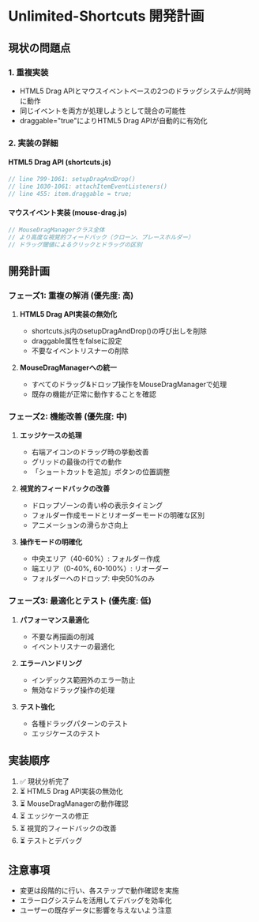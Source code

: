 # Unlimited-Shortcuts 開発計画

## 現状の問題点

### 1. 重複実装
- HTML5 Drag APIとマウスイベントベースの2つのドラッグシステムが同時に動作
- 同じイベントを両方が処理しようとして競合の可能性
- draggable="true"によりHTML5 Drag APIが自動的に有効化

### 2. 実装の詳細

#### HTML5 Drag API (shortcuts.js)
```javascript
// line 799-1061: setupDragAndDrop()
// line 1030-1061: attachItemEventListeners()
// line 455: item.draggable = true;
```

#### マウスイベント実装 (mouse-drag.js)
```javascript
// MouseDragManagerクラス全体
// より高度な視覚的フィードバック（クローン、プレースホルダー）
// ドラッグ閾値によるクリックとドラッグの区別
```

## 開発計画

### フェーズ1: 重複の解消 (優先度: 高)

1. **HTML5 Drag API実装の無効化**
   - shortcuts.js内のsetupDragAndDrop()の呼び出しを削除
   - draggable属性をfalseに設定
   - 不要なイベントリスナーの削除

2. **MouseDragManagerへの統一**
   - すべてのドラッグ&ドロップ操作をMouseDragManagerで処理
   - 既存の機能が正常に動作することを確認

### フェーズ2: 機能改善 (優先度: 中)

1. **エッジケースの処理**
   - 右端アイコンのドラッグ時の挙動改善
   - グリッドの最後の行での動作
   - 「ショートカットを追加」ボタンの位置調整

2. **視覚的フィードバックの改善**
   - ドロップゾーンの青い枠の表示タイミング
   - フォルダー作成モードとリオーダーモードの明確な区別
   - アニメーションの滑らかさ向上

3. **操作モードの明確化**
   - 中央エリア（40-60%）: フォルダー作成
   - 端エリア（0-40%, 60-100%）: リオーダー
   - フォルダーへのドロップ: 中央50%のみ

### フェーズ3: 最適化とテスト (優先度: 低)

1. **パフォーマンス最適化**
   - 不要な再描画の削減
   - イベントリスナーの最適化

2. **エラーハンドリング**
   - インデックス範囲外のエラー防止
   - 無効なドラッグ操作の処理

3. **テスト強化**
   - 各種ドラッグパターンのテスト
   - エッジケースのテスト

## 実装順序

1. ✅ 現状分析完了
2. ⏳ HTML5 Drag API実装の無効化
3. ⏳ MouseDragManagerの動作確認
4. ⏳ エッジケースの修正
5. ⏳ 視覚的フィードバックの改善
6. ⏳ テストとデバッグ

## 注意事項

- 変更は段階的に行い、各ステップで動作確認を実施
- エラーログシステムを活用してデバッグを効率化
- ユーザーの既存データに影響を与えないよう注意